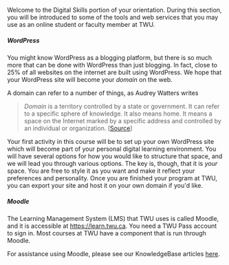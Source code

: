 Welcome to the Digital Skills portion of your orientation. During this section, you will be introduced to some of the tools and web services that you may use as an online student or faculty member at TWU.

##### WordPress

You might know WordPress as a blogging platform, but there is so much more that can be done with WordPress than just blogging. In fact, close to 25% of all websites on the internet are built using WordPress. We hope that your WordPress site will become your _domain_ on the web.

A domain can refer to a number of things, as Audrey Watters writes

> _Domain_ is a territory controlled by a state or government. It can refer to a specific sphere of knowledge. It also means home. It means a space on the Internet marked by a specific address and controlled by an individual or organization. \[[Source](http://reclaim.hackeducation.com/)\]

Your first activity in this course will be to set up your own WordPress site which will become part of your personal digital learning environment. You will have several options for how you would like to structure that space, and we will lead you through various options. The key is, though, that it is _your_ space. You are free to style it as you want and make it reflect your preferences and personality. Once you are finished your program at TWU, you can export your site and host it on your own domain if you'd like. 


##### Moodle

The Learning Management System \(LMS\) that TWU uses is called Moodle, and it is accessible at https://learn.twu.ca. You need a TWU Pass account to sign in. Most courses at TWU have a component that is run through Moodle. 

For assistance using Moodle, please see our KnowledgeBase articles [here](https://twonline.gitbooks.io/moodlefaq/content/).



